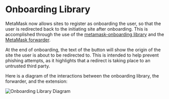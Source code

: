 # Onboarding Library

MetaMask now allows sites to register as onboarding the user, so that the user is redirected back to the initiating site after onboarding. This is accomplished through the use of the [metamask-onboarding library](https://github.com/MetaMask/metamask-onboarding) and the [MetaMask forwarder](https://github.com/MetaMask/forwarder).

At the end of onboarding, the text of the button will show the origin of the site the user is about to be redirected to. This is intended to help prevent phishing attempts, as it highlights that a redirect is taking place to an untrusted third party.

Here is a diagram of the interactions between the onboarding library, the forwarder, and the extension:

![Onboarding Library Diagram](https://user-images.githubusercontent.com/2459287/67541693-439c9600-f6c0-11e9-93f8-112a8941384a.png)